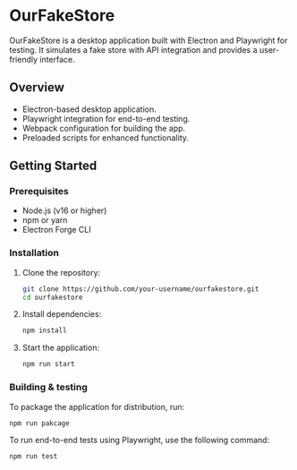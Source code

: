 # OurFakeStore

OurFakeStore is a desktop application built with Electron and Playwright for testing. It simulates a fake store with API integration and provides a user-friendly interface.

## Overview

- Electron-based desktop application.
- Playwright integration for end-to-end testing.
- Webpack configuration for building the app.
- Preloaded scripts for enhanced functionality.


## Getting Started

### Prerequisites

- Node.js (v16 or higher)
- npm or yarn
- Electron Forge CLI

### Installation

1. Clone the repository:
   ```bash
   git clone https://github.com/your-username/ourfakestore.git
   cd ourfakestore

2. Install dependencies:
    ```bash
    npm install
    ```

3. Start the application:
    ```bash
    npm run start
    ```

### Building & testing

To package the application for distribution, run:
```bash
npm run pakcage
```

To run end-to-end tests using Playwright, use the following command:
```bash
npm run test
```

